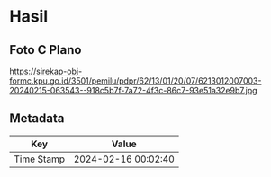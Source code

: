 # Hasil

## Foto C Plano

https://sirekap-obj-formc.kpu.go.id/3501/pemilu/pdpr/62/13/01/20/07/6213012007003-20240215-063543--918c5b7f-7a72-4f3c-86c7-93e51a32e9b7.jpg


## Metadata

| Key        | Value               |
| ---------- | ------------------- |
| Time Stamp | 2024-02-16 00:02:40 |



